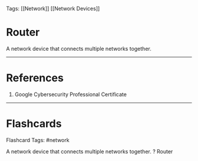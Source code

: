 Tags: [[Network]] [[Network Devices]]
# Router

A network device that connects multiple networks together.

---
# References

1. Google Cybersecurity Professional Certificate

---
# Flashcards

Flashcard Tags: #network 

A network device that connects multiple networks together.
?
Router
<!--SR:!2024-05-04,4,270-->